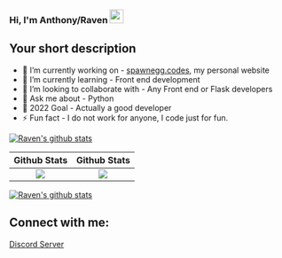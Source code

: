 ### Hi, I'm Anthony/Raven <img src="https://media.giphy.com/media/hvRJCLFzcasrR4ia7z/giphy.gif" width="25px">

## Your short description
- 🔭 I’m currently working on -  <a href="https://spawnegg.codes">spawnegg.codes</a>, my personal website
- 🌱 I’m currently learning - Front end development
- 👯 I’m looking to collaborate with - Any Front end or Flask developers
- 💬 Ask me about - Python
- 🥅 2022 Goal - Actually a good developer
- ⚡ Fun fact - I do not work for anyone, I code just for fun.

[![Raven's github stats](https://github-readme-stats.vercel.app/api?username=ProgrammingMyLife&count_private=true&include_all_commits=true&theme=dracula)](https://github.com/ProgrammingMyLife/)
 
 
 Github Stats             |  Github Stats
:-------------------------:|:-------------------------:
![](https://github-readme-stats.vercel.app/api?username=ProgrammingMyLife&count_private=true&include_all_commits=true&theme=dracula)  |  ![](https://github-readme-stats.vercel.app/api/top-langs/?username=ProgrammingMyLife&theme=dracula)
 
[![Raven's github stats](https://github-readme-stats.vercel.app/api/top-langs/?username=ProgrammingMyLife&theme=dracula)](https://github.com/ProgrammingMyLife/)

## Connect with me:

<a href="https://discord.gg/MwmnXNsjsj"> Discord Server </a>
